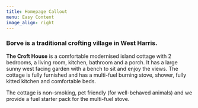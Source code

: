 ```yaml
---
title: Homepage Callout
menu: Easy Content
image_align: right
---
```


### Borve is a traditional crofting village in West Harris.

**The Croft House** is a comfortable modernised island cottage with 2 bedrooms, a living room, kitchen, bathroom and a porch.  It has a large sunny west facing garden with a bench to sit and enjoy the views. The cottage is fully furnished and has a multi-fuel burning stove, shower, fully kitted kitchen and comfortable beds.

The cottage is non-smoking, pet friendly (for well-behaved animals) and we provide a fuel starter pack for the multi-fuel stove.
